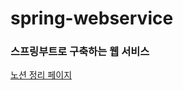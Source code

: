 # spring-webservice
### 스프링부트로 구축하는 웹 서비스
[노션 정리 페이지](https://decorous-leo-9ba.notion.site/0d456e65fc0147f1a583193313f16ae3)
